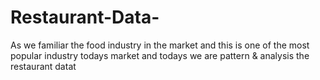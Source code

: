 # Restaurant-Data-
As we familiar  the food industry in the market and this is one of the most popular industry todays market and todays we are pattern &amp; analysis the restaurant datat 
